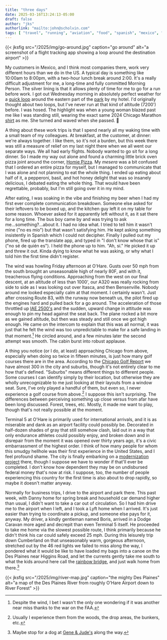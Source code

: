 ```yaml
---
title: "three days"
date: 2025-03-16T13:24:13-05:00
draft: false
author: "jks"
authorlink: "mailto:john@scholvin.com"
tags: [ "travel", "running", "aviation", "food", "spanish", "mexico", "sunday seven","golf" ]
---
```


{{< jksfig src="/2025/img/go-around.jpg" caption="go around" alt="a screenshot of a flight tracking app showing a loop around the destination airport"  >}}

<a name="one"></a>My customers in Mexico, and I think most companies there, work very different hours than we do in the US. A typical day is something like 10:00am to 8:00pm, with a two-hour lunch break around 2:00. It's a really difficult adjustment for me, a long-time and fully committed Morning Person. The silver lining is that it allows plenty of time for me to go for a run before work. I got out Wednesday morning in absolutely perfect weather for a [quick loop](https://www.strava.com/activities/13861902693) around the eastern part of the [park](https://scholvin.com/posts/2025/03/02/polanco/#one) by my hotel. I'd originally thought about two loops, but I've never run at that kind of altitude (7200') before. I was hosed. The highlight was when a young woman blazed past me like I was standing still, wearing the exact same 2024 Chicago Marathon [shirt](https://scholvin.com/2024/img/post-race.jpg) as me. She turned and waved when she passed. :blue_heart:

<a name="two"></a>A thing about these work trips is that I spend nearly all my waking time with a small team of my colleagues. At breakfast, at the customer, at dinner: we're always together. I like them, so it's not a burden, but this week there was still a measure of relief on my last night there when we all went our separate ways. We all had early flights. Nobody wanted to go sit for a long dinner. So I made my way out alone and found a charming little brick oven pizza joint around the corner, [Homie Pizza](https://www.homiepizza.mx). My _mesera_ was a bit confused that I ordered an entire pizza for myself, but I managed to communicate that I was alone and not planning to eat the whole thing. I ended up eating about half of it, a pepperoni, basil, and hot honey delight that was so insanely delicious, I debated eating the whole thing. That would have been regrettable, probably, but I'm still going over it in my mind.

<a name="three"></a>After eating, I was soaking in the vibe and finishing my beer when I had my first ever complete communication breakdown. Someone else asked for their leftovers to be boxed up, and the kitchen guy left it on my table for some reason. Whoever asked for it apparently left without it, as it sat there for a long time. The bus boy came by and was trying to ask me...something?...about it. I had no idea what. I tried to tell him it wasn't mine ("no es mío") but that wasn't satisfying him. He kept asking something insistently in Spanish which I could not decipher. Finally I pulled out my phone, fired up the translate app, and typed in "I don't know whose that is" ("no sé de quién es"). I held the phone up to him. "Ah, sí." He picked it up and threw it out. Kinda dying to know what he was asking, or why what I told him the first time didn't register.

<a name="four"></a>The wind was howling Friday afternoon at O'Hare. Gusts over 50 mph from the south brought an unseasonable high of nearly 80F, and with it, treacherous flying conditions. Approaching from the west on our final descent, at an altitude of less than 1000', our A320 was really rocking from side to side as I was looking out over Itasca, and then Bensenville. Nobody around me looked especially calm at that moment. I certainly wasn't. Just after crossing Route 83, with the runway now beneath us, the pilot fired up the engines hard and pulled back for a go around. The acceleration of those throttled up [IAE 2500's](https://en.wikipedia.org/wiki/IAE_V2500) and the sudden, upward change in attitude was enough to pin my head against the seat back. The plane rocked a bit more as we gained altitude, but then was steady and still once we got high enough. He came on the intercom to explain that this was all normal, it was just that he felt the wind was too unpredictable to make for a safe landing in that moment.[^1] He circled around, and a few minutes later the second attempt was smooth. The cabin burst into robust applause.

<a name="five"></a>A thing you notice (or I do, at least) approaching Chicago from above, especially when doing so twice in fifteen minutes, is just how many golf courses there are in the area. According to the [Chicago Golf Report](https://www.chicagogolfreport.com/chicago-golf-courses/) we have almost 300 in the city and suburbs, though it's not entirely clear to me how that's defined. "Suburbs" means different things to different people. Some courses I can identify simply by their location, but otherwise they are wholly unrecognizable to me just looking at their layouts from a window seat. Sure, I've only played a handful of them, but even so, I never experience a golf course from above.[^2] I suppose this isn't surprising. The differences between perceiving something up close versus from afar have been long discussed. Forest, trees, etc. Mostly, it made me want to play, though that's not really possible at the moment.

<a name="six"></a>Terminal 5 at O'Hare is primarily used for international arrivals, and it is as miserable and dank as an airport facility could possibly be. Decorated in half-dozen shades of gray that still somehow clash, laid out in a way that only endurance athletes could possibly enjoy, and broken down and in disrepair from the moment it was opened over thirty years ago, it's a civic embarrassment of the highest order. I think of how many people for whom this smudgy hellhole was their first experience in the United States, and I feel profound shame. The city is finally embarking on a [modernization project](https://ord21.com/signature_projects/Pages/Terminal-5.aspx) there, though I suppose we have to wonder if that'll ever be completed. I don't know how dependent they may be on undisbursed federal money that's now at risk. I suppose, too, the number of people experiencing this country for the first time is also about to drop rapidly, so maybe it doesn't matter anyway.

<a name="seven"></a>Normally for business trips, I drive to the airport and park there. This past week, with Danny home for spring break and household car demand higher than usual, I didn't want to take a car out of circulation. So I had him drive me to the airport when I left, and I took a Lyft home when I arrived. It's just easier than trying to coordinate a pickup, and someone else pays for it, anyway. My driver, a kindly gentleman named Boris, arrived in a Dodge Caravan more aged and decrepit than even Terminal 5 itself. He proceeded to take me home via the slowest possible route, I think primarily because he didn't think his car could safely exceed 25 mph. During this leisurely trip down Cumberland on that unseasonably warm, gorgeous afternoon, stretched out by the 46 red lights we failed to miss along the way, I pondered what it would be like to have loaded my bags into a canoe on the Des Plaines near Higgins Road, and let the currents gently take me south to what the kids around here call the [rainbow bridge](https://www.flickr.com/photos/8432336@N08/32759630835), and just walk home from there.[^3]

{{< jksfig src="/2025/img/river-map.jpg" caption="the mighty Des Plaines" alt="a map of the Des Plaines River from roughly O'Hare Airport down to River Forest"  >}}

[^1]: Despite the wind, I bet I wasn't the only one wondering if it was another near miss thanks to the war on the FAA.
[^2]: Usually I experience them from the woods, the drop areas, the bunkers, etc.
[^3]: Maybe stop for a dog at [Gene & Jude's](https://www.geneandjudes.com) along the way.

